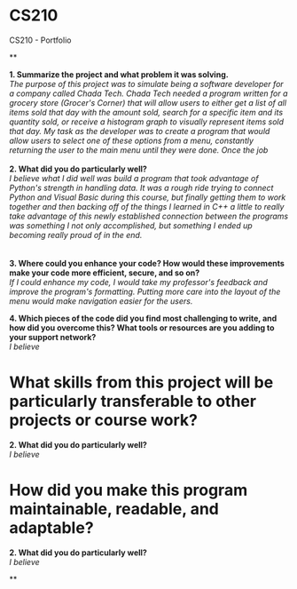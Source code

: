 # CS210
CS210 - Portfolio

**

<b> 1. Summarize the project and what problem it was solving. </b>
<br><i> The purpose of this project was to simulate being a software developer for a company called Chada Tech. Chada Tech needed a program written for a grocery store (Grocer's Corner) that will allow users to either get a list of all items sold that day with the amount sold, search for a specific item and its quantity sold, or receive a histogram graph to visually represent items sold that day. My task as the developer was to create a program that would allow users to select one of these options from a menu, constantly returning the user to the main menu until they were done. Once the job  </i> 
<br>
<br>
<b> 2. What did you do particularly well? </b>
<br><i> I believe what I did well was build a program that took advantage of Python's strength in handling data. It was a rough ride trying to connect Python and Visual Basic during this course, but finally getting them to work together and then backing off of the things I learned in C++ a little to really take advantage of this newly established connection between the programs was something I not only accomplished, but something I ended up becoming really proud of in the end. </i> 
<br>
<br>  
<b> 3. Where could you enhance your code? How would these improvements make your code more efficient, secure, and so on? </b>
<br><i> If I could enhance my code, I would take my professor's feedback and improve the program's formatting. Putting more care into the layout of the menu would make navigation easier for the users.</i> 
<br>
    
<b> 4. Which pieces of the code did you find most challenging to write, and how did you overcome this? What tools or resources are you adding to your support network? </b>
<br><i> I believe </i> 
<br>
    
# What skills from this project will be particularly transferable to other projects or course work?
<b> 2. What did you do particularly well? </b>
<br><i> I believe </i> 
<br>
    
# How did you make this program maintainable, readable, and adaptable?
<b> 2. What did you do particularly well? </b>
<br><i> I believe </i> 
<br>
    
**
